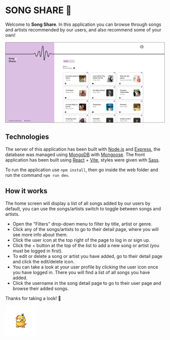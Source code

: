 # SONG SHARE 🎵

Welcome to **Song Share**. In this application you can browse through songs and artists recommended by our users, and also recommend some of your own!

![Screenshot of the application](/src/public/screenshot.png)

## Technologies

The server of this application has been built with [Node.js](https://nodejs.org/en) and [Express](https://expressjs.com/), the database was managed using [MongoDB](https://www.mongodb.com/) with [Mongoose](https://mongoosejs.com/). The front application has been built using [React](https://react.dev/) + [Vite](https://vite.dev/), styles were given with [Sass](https://sass-lang.com/).

To run the application use `npm install`, then go inside the web folder and run the command `npm run dev`.

## How it works

The home screen will display a list of all songs added by our users by default, you can use the songs/artists switch to toggle between songs and artists.

- Open the "Filters" drop-down menu to filter by title, artist or genre.
- Click any of the songs/artists to go to their detail page, where you will see more info about them.
- Click the user icon at the top right of the page to log in or sign up.
- Click the + button at the top of the list to add a new song or artist (you must be logged in first).
- To edit or delete a song or artist you have added, go to their detail page and click the edit/delete icon.
- You can take a look at your user profile by clicking the user icon once you have logged in. There you will find a list of all songs you have added.
- Click the username in the song detail page to go to their user page and browse their added songs.

Thanks for taking a look! :white_heart:

![Psyduck gif](/src/public/psyduck.png)
